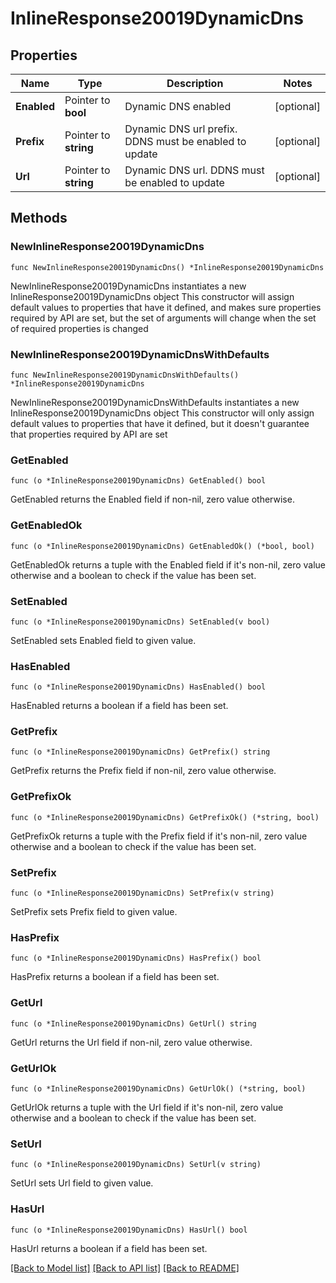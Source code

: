 # InlineResponse20019DynamicDns

## Properties

Name | Type | Description | Notes
------------ | ------------- | ------------- | -------------
**Enabled** | Pointer to **bool** | Dynamic DNS enabled | [optional] 
**Prefix** | Pointer to **string** | Dynamic DNS url prefix. DDNS must be enabled to update | [optional] 
**Url** | Pointer to **string** | Dynamic DNS url. DDNS must be enabled to update | [optional] 

## Methods

### NewInlineResponse20019DynamicDns

`func NewInlineResponse20019DynamicDns() *InlineResponse20019DynamicDns`

NewInlineResponse20019DynamicDns instantiates a new InlineResponse20019DynamicDns object
This constructor will assign default values to properties that have it defined,
and makes sure properties required by API are set, but the set of arguments
will change when the set of required properties is changed

### NewInlineResponse20019DynamicDnsWithDefaults

`func NewInlineResponse20019DynamicDnsWithDefaults() *InlineResponse20019DynamicDns`

NewInlineResponse20019DynamicDnsWithDefaults instantiates a new InlineResponse20019DynamicDns object
This constructor will only assign default values to properties that have it defined,
but it doesn't guarantee that properties required by API are set

### GetEnabled

`func (o *InlineResponse20019DynamicDns) GetEnabled() bool`

GetEnabled returns the Enabled field if non-nil, zero value otherwise.

### GetEnabledOk

`func (o *InlineResponse20019DynamicDns) GetEnabledOk() (*bool, bool)`

GetEnabledOk returns a tuple with the Enabled field if it's non-nil, zero value otherwise
and a boolean to check if the value has been set.

### SetEnabled

`func (o *InlineResponse20019DynamicDns) SetEnabled(v bool)`

SetEnabled sets Enabled field to given value.

### HasEnabled

`func (o *InlineResponse20019DynamicDns) HasEnabled() bool`

HasEnabled returns a boolean if a field has been set.

### GetPrefix

`func (o *InlineResponse20019DynamicDns) GetPrefix() string`

GetPrefix returns the Prefix field if non-nil, zero value otherwise.

### GetPrefixOk

`func (o *InlineResponse20019DynamicDns) GetPrefixOk() (*string, bool)`

GetPrefixOk returns a tuple with the Prefix field if it's non-nil, zero value otherwise
and a boolean to check if the value has been set.

### SetPrefix

`func (o *InlineResponse20019DynamicDns) SetPrefix(v string)`

SetPrefix sets Prefix field to given value.

### HasPrefix

`func (o *InlineResponse20019DynamicDns) HasPrefix() bool`

HasPrefix returns a boolean if a field has been set.

### GetUrl

`func (o *InlineResponse20019DynamicDns) GetUrl() string`

GetUrl returns the Url field if non-nil, zero value otherwise.

### GetUrlOk

`func (o *InlineResponse20019DynamicDns) GetUrlOk() (*string, bool)`

GetUrlOk returns a tuple with the Url field if it's non-nil, zero value otherwise
and a boolean to check if the value has been set.

### SetUrl

`func (o *InlineResponse20019DynamicDns) SetUrl(v string)`

SetUrl sets Url field to given value.

### HasUrl

`func (o *InlineResponse20019DynamicDns) HasUrl() bool`

HasUrl returns a boolean if a field has been set.


[[Back to Model list]](../README.md#documentation-for-models) [[Back to API list]](../README.md#documentation-for-api-endpoints) [[Back to README]](../README.md)


